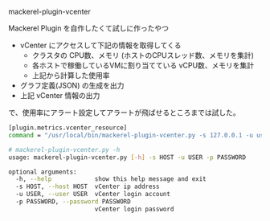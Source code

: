 
mackerel-plugin-vcenter

Mackerel Plugin を自作したくて試しに作ったやつ

- vCenter にアクセスして下記の情報を取得してくる
  - クラスタの CPU数、メモリ (ホストのCPUスレッド数、メモリを集計)
  - 各ホストで稼働しているVMに割り当てている vCPU数、メモリを集計
  - 上記から計算した使用率
- グラフ定義(JSON) の生成を出力
- 上記 vCenter 情報の出力

で、使用率にアラート設定してアラートが飛ばせるところまでは試した。


```bash
[plugin.metrics.vcenter_resource]
command = "/usr/local/bin/mackerel-plugin-vcenter.py -s 127.0.0.1 -u username -p password"
```

```bash
# mackerel-plugin-vcenter.py -h
usage: mackerel-plugin-vcenter.py [-h] -s HOST -u USER -p PASSWORD

optional arguments:
  -h, --help            show this help message and exit
  -s HOST, --host HOST  vCenter ip address
  -u USER, --user USER  vCenter login account
  -p PASSWORD, --password PASSWORD
                        vCenter login password
```
